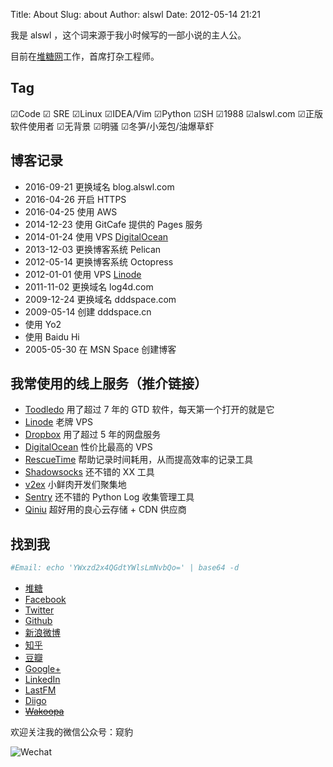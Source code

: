 Title: About
Slug: about
Author: alswl
Date: 2012-05-14 21:21

我是 alswl ，这个词来源于我小时候写的一部小说的主人公。

目前在[堆糖网](https://www.duitang.com/)工作，首席打杂工程师。


## Tag

☑Code ☑ SRE ☑Linux ☑IDEA/Vim ☑Python ☑SH ☑1988 ☑alswl.com ☑正版软件使用者 ☑无背景 ☑明骚 ☑冬笋/小笼包/油爆草虾


## 博客记录

*   2016-09-21 更换域名 blog.alswl.com
*   2016-04-26 开启 HTTPS
*   2016-04-25 使用 AWS
*   2014-12-23 使用 GitCafe 提供的 Pages 服务
*   2014-01-24 使用 VPS [DigitalOcean](https://www.digitalocean.com/?refcode=7f0f1462316f)
*   2013-12-03 更换博客系统 Pelican
*   2012-05-14 更换博客系统 Octopress
*   2012-01-01 使用 VPS [Linode](https://www.linode.com/?r=7e51a136a0eca06c5f6474373f616bbdaa2b5b6c)
*   2011-11-02 更换域名 log4d.com
*   2009-12-24 更换域名 dddspace.com
*   2009-05-14 创建 dddspace.cn
*   使用 Yo2
*   使用 Baidu Hi
*   2005-05-30 在 MSN Space 创建博客


## 我常使用的线上服务（推介链接）

*   [Toodledo](http://www.toodledo.com/index.php?ref=td4d1aebdd0f59e) 用了超过 7 年的 GTD 软件，每天第一个打开的就是它
*   [Linode](http://www.linode.com/?r=7e51a136a0eca06c5f6474373f616bbdaa2b5b6c) 老牌 VPS
*   [Dropbox](http://db.tt/vQqCGcl) 用了超过 5 年的网盘服务
*   [DigitalOcean](https://www.digitalocean.com/?refcode=7f0f1462316f) 性价比最高的 VPS
*   [RescueTime](https://www.rescuetime.com/ref/1328871) 帮助记录时间耗用，从而提高效率的记录工具
*   [Shadowsocks](https://portal.shadowsocks.com.hk/aff.php?aff=4215) 还不错的 XX 工具
*   [v2ex](http://www.v2ex.com/?r=alswl) 小鲜肉开发们聚集地
*   [Sentry](https://getsentry.com/signup/r_D1W_/) 还不错的 Python Log 收集管理工具
*   [Qiniu](https://portal.qiniu.com/signup?code=3lktq7rq4uhxs) 超好用的良心云存储 + CDN 供应商


## 找到我

``` bash
#Email: echo 'YWxzd2x4QGdtYWlsLmNvbQo=' | base64 -d
```

*   [堆糖](https://www.duitang.com/people/?user_id=1723564092)
*   [Facebook](https://www.facebook.com/alswl)
*   [Twitter](https://twitter.com/alswl/)
*   [Github](https://github.com/alswl/)
*   [新浪微博](http://weibo.com/alswlx)
*   [知乎](https://www.zhihu.com/people/alswl/activities)
*   [豆瓣](http://www.douban.com/people/alswl/)
*   [Google+](https://plus.google.com/+JasonTi?hl=zh_cn)
*   [LinkedIn](https://www.linkedin.com/in/jason-ti-b4883928?trk=nav_responsive_tab_profile)
*   [LastFM](http://cn.last.fm/user/alswl)
*   [Diigo](https://www.diigo.com/profile/alswlx)
*   <del>[Wakoopa](http://social.wakoopa.com/alswl)</del>

欢迎关注我的微信公众号：窥豹

![Wechat](https://ohsolnxaa.qnssl.com/upload_dropbox/201605/qrcode_for_gh_17e2f9c2caa4_258.jpg)

